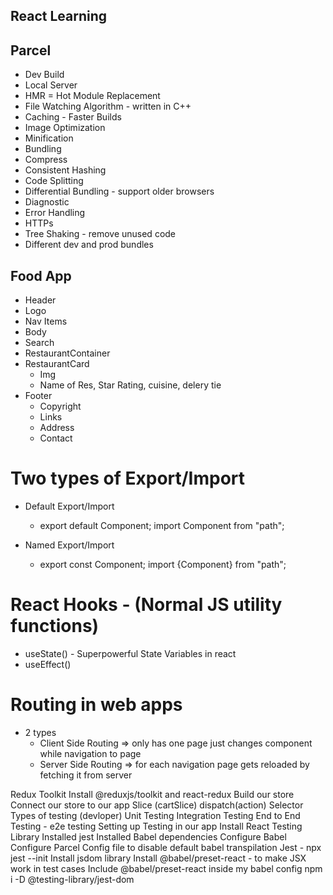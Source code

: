 ## React Learning

## Parcel
- Dev Build
- Local Server
- HMR = Hot Module Replacement
- File Watching Algorithm - written in C++
- Caching - Faster Builds
- Image Optimization
- Minification
- Bundling
- Compress
- Consistent Hashing
- Code Splitting
- Differential Bundling - support older browsers
- Diagnostic
- Error Handling
- HTTPs
- Tree Shaking - remove unused code
- Different dev and prod bundles

## Food App

- Header
- Logo
- Nav Items
- Body
- Search
- RestaurantContainer
- RestaurantCard
    - Img
    - Name of Res, Star Rating, cuisine, delery tie
- Footer
    - Copyright
    - Links
    - Address
    - Contact 

# Two types of Export/Import

- Default Export/Import
    - export default Component; import Component from "path";

- Named Export/Import
    - export const Component; import {Component} from "path";

# React Hooks - (Normal JS utility functions)

- useState() - Superpowerful State Variables in react
- useEffect()

# Routing in web apps

- 2 types
    - Client Side Routing => only has one page just changes component while navigation to page
    - Server Side Routing => for each navigation page gets reloaded by fetching it from server

Redux Toolkit
Install @reduxjs/toolkit and react-redux
Build our store
Connect our store to our app
Slice (cartSlice)
dispatch(action)
Selector
Types of testing (devloper)
Unit Testing
Integration Testing
End to End Testing - e2e testing
Setting up Testing in our app
Install React Testing Library
Installed jest
Installed Babel dependencies
Configure Babel
Configure Parcel Config file to disable default babel transpilation
Jest - npx jest --init
Install jsdom library
Install @babel/preset-react - to make JSX work in test cases
Include @babel/preset-react inside my babel config
npm i -D @testing-library/jest-dom